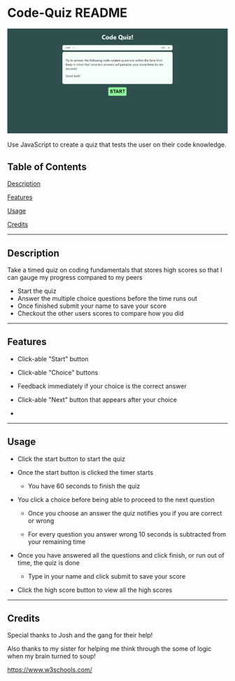 # Code-Quiz README

![Code Quiz Image](./assets/code-quiz-img.png)

Use JavaScript to create a quiz that tests the user on their code knowledge.

## Table of Contents
[Description](#description)

[Features](#features)

[Usage](#usage)

[Credits](#credits)

---

## Description

Take a timed quiz on coding fundamentals that stores high scores so that I can gauge my progress compared to my peers

* Start the quiz
* Answer the multiple choice questions before the time runs out
* Once finished submit your name to save your score
* Checkout the other users scores to compare how you did

---

## Features

* Click-able "Start" button

* Click-able "Choice" buttons

* Feedback immediately if your choice is the correct answer

* Click-able "Next" button that appears after your choice

* 


---

## Usage

* Click the start button to start the quiz

* Once the start button is clicked the timer starts

    * You have 60 seconds to finish the quiz

* You click a choice before being able to proceed to the next question

    * Once you choose an answer the quiz notifies you if you are correct or wrong

    * For every question you answer wrong 10 seconds is subtracted from your remaining time

* Once you have answered all the questions and click finish, or run out of time, the quiz is done

    * Type in your name and click submit to save your score

* Click the high score button to view all the high scores

---

## Credits

Special thanks to Josh and the gang for their help!

Also thanks to my sister for helping me think through the some of logic when my brain turned to soup!

https://www.w3schools.com/